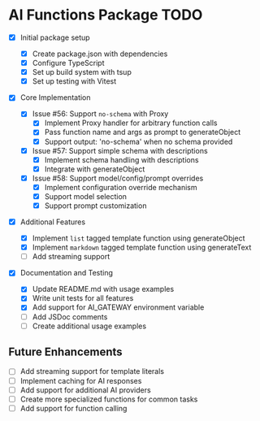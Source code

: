 # AI Functions Package TODO

- [x] Initial package setup

  - [x] Create package.json with dependencies
  - [x] Configure TypeScript
  - [x] Set up build system with tsup
  - [x] Set up testing with Vitest

- [x] Core Implementation

  - [x] Issue #56: Support `no-schema` with Proxy
    - [x] Implement Proxy handler for arbitrary function calls
    - [x] Pass function name and args as prompt to generateObject
    - [x] Support output: 'no-schema' when no schema provided
  - [x] Issue #57: Support simple schema with descriptions
    - [x] Implement schema handling with descriptions
    - [x] Integrate with generateObject
  - [x] Issue #58: Support model/config/prompt overrides
    - [x] Implement configuration override mechanism
    - [x] Support model selection
    - [x] Support prompt customization

- [x] Additional Features

  - [x] Implement `list` tagged template function using generateObject
  - [x] Implement `markdown` tagged template function using generateText
  - [ ] Add streaming support

- [x] Documentation and Testing
  - [x] Update README.md with usage examples
  - [x] Write unit tests for all features
  - [x] Add support for AI_GATEWAY environment variable
  - [ ] Add JSDoc comments
  - [ ] Create additional usage examples

## Future Enhancements

- [ ] Add streaming support for template literals
- [ ] Implement caching for AI responses
- [ ] Add support for additional AI providers
- [ ] Create more specialized functions for common tasks
- [ ] Add support for function calling
